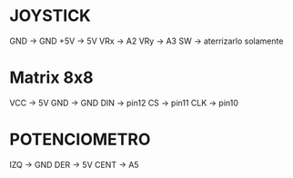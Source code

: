 # JOYSTICK

GND -> GND
+5V -> 5V
VRx -> A2
VRy -> A3
SW -> aterrizarlo solamente 

# Matrix 8x8
VCC -> 5V
GND -> GND
DIN -> pin12
CS -> pin11
CLK -> pin10

# POTENCIOMETRO
IZQ -> GND
DER -> 5V
CENT -> A5